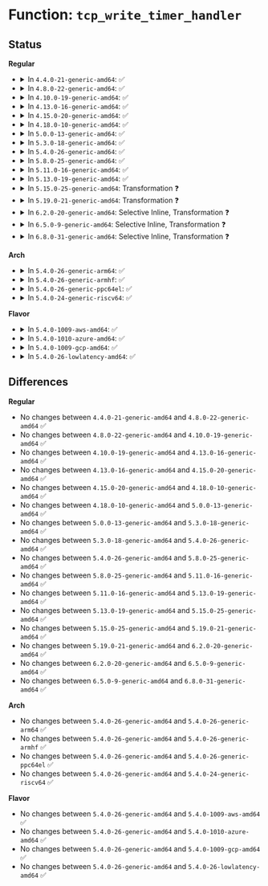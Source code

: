 # Function: <code>tcp_write_timer_handler</code>

## Status
<b>Regular</b>
<ul>
<li>
<details>
<summary>In <code>4.4.0-21-generic-amd64</code>: ✅</summary>

```c
void tcp_write_timer_handler(struct sock * sk)
```

```json
{
  "name": "tcp_write_timer_handler",
  "collision_type": "Unique Global",
  "inline_type": "No",
  "funcs": [
    {
      "addr": 18446744071586686544,
      "name": "tcp_write_timer_handler",
      "external": true,
      "loc": "net/ipv4/tcp_timer.c:502",
      "file": "net/ipv4/tcp_timer.c",
      "inline": "seen, unknown",
      "caller_inline": [],
      "caller_func": [
        "net/ipv4/tcp_output.c:tcp_release_cb",
        "net/ipv4/tcp_timer.c:tcp_write_timer"
      ]
    }
  ],
  "symbols": [
    {
      "addr": 18446744071586686544,
      "name": "tcp_write_timer_handler",
      "section": ".text",
      "bind": "STB_GLOBAL",
      "size": 502
    }
  ]
}
```
</details>
</li>
<li>
<details>
<summary>In <code>4.8.0-22-generic-amd64</code>: ✅</summary>

```c
void tcp_write_timer_handler(struct sock * sk)
```

```json
{
  "name": "tcp_write_timer_handler",
  "collision_type": "Unique Global",
  "inline_type": "No",
  "funcs": [
    {
      "addr": 18446744071587133776,
      "name": "tcp_write_timer_handler",
      "external": true,
      "loc": "net/ipv4/tcp_timer.c:546",
      "file": "net/ipv4/tcp_timer.c",
      "inline": "seen, unknown",
      "caller_inline": [],
      "caller_func": [
        "net/ipv4/tcp_output.c:tcp_release_cb",
        "net/ipv4/tcp_timer.c:tcp_write_timer"
      ]
    }
  ],
  "symbols": [
    {
      "addr": 18446744071587133776,
      "name": "tcp_write_timer_handler",
      "section": ".text",
      "bind": "STB_GLOBAL",
      "size": 469
    }
  ]
}
```
</details>
</li>
<li>
<details>
<summary>In <code>4.10.0-19-generic-amd64</code>: ✅</summary>

```c
void tcp_write_timer_handler(struct sock * sk)
```

```json
{
  "name": "tcp_write_timer_handler",
  "collision_type": "Unique Global",
  "inline_type": "No",
  "funcs": [
    {
      "addr": 18446744071587332352,
      "name": "tcp_write_timer_handler",
      "external": true,
      "loc": "net/ipv4/tcp_timer.c:551",
      "file": "net/ipv4/tcp_timer.c",
      "inline": "seen, unknown",
      "caller_inline": [],
      "caller_func": [
        "net/ipv4/tcp_output.c:tcp_release_cb",
        "net/ipv4/tcp_timer.c:tcp_write_timer"
      ]
    }
  ],
  "symbols": [
    {
      "addr": 18446744071587332352,
      "name": "tcp_write_timer_handler",
      "section": ".text",
      "bind": "STB_GLOBAL",
      "size": 494
    }
  ]
}
```
</details>
</li>
<li>
<details>
<summary>In <code>4.13.0-16-generic-amd64</code>: ✅</summary>

```c
void tcp_write_timer_handler(struct sock * sk)
```

```json
{
  "name": "tcp_write_timer_handler",
  "collision_type": "Unique Global",
  "inline_type": "No",
  "funcs": [
    {
      "addr": 18446744071587464624,
      "name": "tcp_write_timer_handler",
      "external": true,
      "loc": "net/ipv4/tcp_timer.c:547",
      "file": "net/ipv4/tcp_timer.c",
      "inline": "seen, unknown",
      "caller_inline": [],
      "caller_func": [
        "net/ipv4/tcp_output.c:tcp_release_cb",
        "net/ipv4/tcp_timer.c:tcp_write_timer"
      ]
    }
  ],
  "symbols": [
    {
      "addr": 18446744071587464624,
      "name": "tcp_write_timer_handler",
      "section": ".text",
      "bind": "STB_GLOBAL",
      "size": 565
    }
  ]
}
```
</details>
</li>
<li>
<details>
<summary>In <code>4.15.0-20-generic-amd64</code>: ✅</summary>

```c
void tcp_write_timer_handler(struct sock * sk)
```

```json
{
  "name": "tcp_write_timer_handler",
  "collision_type": "Unique Global",
  "inline_type": "No",
  "funcs": [
    {
      "addr": 18446744071587986656,
      "name": "tcp_write_timer_handler",
      "external": true,
      "loc": "net/ipv4/tcp_timer.c:555",
      "file": "net/ipv4/tcp_timer.c",
      "inline": "seen, unknown",
      "caller_inline": [],
      "caller_func": [
        "net/ipv4/tcp_output.c:tcp_release_cb",
        "net/ipv4/tcp_timer.c:tcp_write_timer"
      ]
    }
  ],
  "symbols": [
    {
      "addr": 18446744071587986656,
      "name": "tcp_write_timer_handler",
      "section": ".text",
      "bind": "STB_GLOBAL",
      "size": 577
    }
  ]
}
```
</details>
</li>
<li>
<details>
<summary>In <code>4.18.0-10-generic-amd64</code>: ✅</summary>

```c
void tcp_write_timer_handler(struct sock * sk)
```

```json
{
  "name": "tcp_write_timer_handler",
  "collision_type": "Unique Global",
  "inline_type": "No",
  "funcs": [
    {
      "addr": 18446744071588337312,
      "name": "tcp_write_timer_handler",
      "external": true,
      "loc": "net/ipv4/tcp_timer.c:547",
      "file": "net/ipv4/tcp_timer.c",
      "inline": "seen, unknown",
      "caller_inline": [],
      "caller_func": [
        "net/ipv4/tcp_output.c:tcp_release_cb",
        "net/ipv4/tcp_timer.c:tcp_write_timer"
      ]
    }
  ],
  "symbols": [
    {
      "addr": 18446744071588337312,
      "name": "tcp_write_timer_handler",
      "section": ".text",
      "bind": "STB_GLOBAL",
      "size": 552
    }
  ]
}
```
</details>
</li>
<li>
<details>
<summary>In <code>5.0.0-13-generic-amd64</code>: ✅</summary>

```c
void tcp_write_timer_handler(struct sock * sk)
```

```json
{
  "name": "tcp_write_timer_handler",
  "collision_type": "Unique Global",
  "inline_type": "No",
  "funcs": [
    {
      "addr": 18446744071588526784,
      "name": "tcp_write_timer_handler",
      "external": true,
      "loc": "net/ipv4/tcp_timer.c:574",
      "file": "net/ipv4/tcp_timer.c",
      "inline": "seen, unknown",
      "caller_inline": [],
      "caller_func": [
        "net/ipv4/tcp_output.c:tcp_release_cb",
        "net/ipv4/tcp_timer.c:tcp_write_timer"
      ]
    }
  ],
  "symbols": [
    {
      "addr": 18446744071588526784,
      "name": "tcp_write_timer_handler",
      "section": ".text",
      "bind": "STB_GLOBAL",
      "size": 493
    }
  ]
}
```
</details>
</li>
<li>
<details>
<summary>In <code>5.3.0-18-generic-amd64</code>: ✅</summary>

```c
void tcp_write_timer_handler(struct sock * sk)
```

```json
{
  "name": "tcp_write_timer_handler",
  "collision_type": "Unique Global",
  "inline_type": "No",
  "funcs": [
    {
      "addr": 18446744071588937392,
      "name": "tcp_write_timer_handler",
      "external": true,
      "loc": "net/ipv4/tcp_timer.c:566",
      "file": "net/ipv4/tcp_timer.c",
      "inline": "seen, unknown",
      "caller_inline": [],
      "caller_func": [
        "net/ipv4/tcp_output.c:tcp_release_cb",
        "net/ipv4/tcp_timer.c:tcp_write_timer"
      ]
    }
  ],
  "symbols": [
    {
      "addr": 18446744071588937392,
      "name": "tcp_write_timer_handler",
      "section": ".text",
      "bind": "STB_GLOBAL",
      "size": 545
    }
  ]
}
```
</details>
</li>
<li>
<details>
<summary>In <code>5.4.0-26-generic-amd64</code>: ✅</summary>

```c
void tcp_write_timer_handler(struct sock * sk)
```

```json
{
  "name": "tcp_write_timer_handler",
  "collision_type": "Unique Global",
  "inline_type": "No",
  "funcs": [
    {
      "addr": 18446744071589161584,
      "name": "tcp_write_timer_handler",
      "external": true,
      "loc": "net/ipv4/tcp_timer.c:573",
      "file": "net/ipv4/tcp_timer.c",
      "inline": "seen, unknown",
      "caller_inline": [],
      "caller_func": [
        "net/ipv4/tcp_output.c:tcp_release_cb",
        "net/ipv4/tcp_timer.c:tcp_write_timer"
      ]
    }
  ],
  "symbols": [
    {
      "addr": 18446744071589161584,
      "name": "tcp_write_timer_handler",
      "section": ".text",
      "bind": "STB_GLOBAL",
      "size": 545
    }
  ]
}
```
</details>
</li>
<li>
<details>
<summary>In <code>5.8.0-25-generic-amd64</code>: ✅</summary>

```c
void tcp_write_timer_handler(struct sock * sk)
```

```json
{
  "name": "tcp_write_timer_handler",
  "collision_type": "Unique Global",
  "inline_type": "No",
  "funcs": [
    {
      "addr": 18446744071590131072,
      "name": "tcp_write_timer_handler",
      "external": true,
      "loc": "net/ipv4/tcp_timer.c:585",
      "file": "net/ipv4/tcp_timer.c",
      "inline": "seen, unknown",
      "caller_inline": [],
      "caller_func": [
        "net/ipv4/tcp_output.c:tcp_release_cb",
        "net/ipv4/tcp_timer.c:tcp_write_timer"
      ]
    }
  ],
  "symbols": [
    {
      "addr": 18446744071590131072,
      "name": "tcp_write_timer_handler",
      "section": ".text",
      "bind": "STB_GLOBAL",
      "size": 597
    }
  ]
}
```
</details>
</li>
<li>
<details>
<summary>In <code>5.11.0-16-generic-amd64</code>: ✅</summary>

```c
void tcp_write_timer_handler(struct sock * sk)
```

```json
{
  "name": "tcp_write_timer_handler",
  "collision_type": "Unique Global",
  "inline_type": "No",
  "funcs": [
    {
      "addr": 18446744071590178800,
      "name": "tcp_write_timer_handler",
      "external": true,
      "loc": "net/ipv4/tcp_timer.c:596",
      "file": "net/ipv4/tcp_timer.c",
      "inline": "seen, unknown",
      "caller_inline": [],
      "caller_func": [
        "net/ipv4/tcp_output.c:tcp_release_cb",
        "net/ipv4/tcp_timer.c:tcp_write_timer"
      ]
    }
  ],
  "symbols": [
    {
      "addr": 18446744071590178800,
      "name": "tcp_write_timer_handler",
      "section": ".text",
      "bind": "STB_GLOBAL",
      "size": 640
    }
  ]
}
```
</details>
</li>
<li>
<details>
<summary>In <code>5.13.0-19-generic-amd64</code>: ✅</summary>

```c
void tcp_write_timer_handler(struct sock * sk)
```

```json
{
  "name": "tcp_write_timer_handler",
  "collision_type": "Unique Global",
  "inline_type": "No",
  "funcs": [
    {
      "addr": 18446744071590093104,
      "name": "tcp_write_timer_handler",
      "external": true,
      "loc": "net/ipv4/tcp_timer.c:596",
      "file": "net/ipv4/tcp_timer.c",
      "inline": "seen, unknown",
      "caller_inline": [],
      "caller_func": [
        "net/ipv4/tcp_output.c:tcp_release_cb",
        "net/ipv4/tcp_timer.c:tcp_write_timer"
      ]
    }
  ],
  "symbols": [
    {
      "addr": 18446744071590093104,
      "name": "tcp_write_timer_handler",
      "section": ".text",
      "bind": "STB_GLOBAL",
      "size": 642
    }
  ]
}
```
</details>
</li>
<li>
<details>
<summary>In <code>5.15.0-25-generic-amd64</code>: Transformation ❓</summary>

```c
void tcp_write_timer_handler(struct sock * sk)
```

```json
{
  "name": "tcp_write_timer_handler",
  "collision_type": "Unique Global",
  "inline_type": "No",
  "funcs": [
    {
      "addr": 0,
      "name": "tcp_write_timer_handler",
      "external": true,
      "loc": "net/ipv4/tcp_timer.c:596",
      "file": "net/ipv4/tcp_timer.c",
      "inline": "seen, unknown",
      "caller_inline": [],
      "caller_func": [
        "net/ipv4/tcp_output.c:tcp_release_cb",
        "net/ipv4/tcp_timer.c:tcp_write_timer"
      ]
    }
  ],
  "symbols": [
    {
      "addr": 18446744071592719891,
      "name": "tcp_write_timer_handler.cold",
      "section": ".text",
      "bind": "STB_LOCAL",
      "size": 25
    },
    {
      "addr": 18446744071590868320,
      "name": "tcp_write_timer_handler",
      "section": ".text",
      "bind": "STB_GLOBAL",
      "size": 231
    }
  ]
}
```
</details>
</li>
<li>
<details>
<summary>In <code>5.19.0-21-generic-amd64</code>: Transformation ❓</summary>

```c
void tcp_write_timer_handler(struct sock * sk)
```

```json
{
  "name": "tcp_write_timer_handler",
  "collision_type": "Unique Global",
  "inline_type": "No",
  "funcs": [
    {
      "addr": 0,
      "name": "tcp_write_timer_handler",
      "external": true,
      "loc": "net/ipv4/tcp_timer.c:600",
      "file": "net/ipv4/tcp_timer.c",
      "inline": "seen, unknown",
      "caller_inline": [],
      "caller_func": [
        "net/ipv4/tcp_output.c:tcp_release_cb",
        "net/ipv4/tcp_timer.c:tcp_write_timer"
      ]
    }
  ],
  "symbols": [
    {
      "addr": 18446744071594606285,
      "name": "tcp_write_timer_handler.cold",
      "section": ".text",
      "bind": "STB_LOCAL",
      "size": 63
    },
    {
      "addr": 18446744071592504928,
      "name": "tcp_write_timer_handler",
      "section": ".text",
      "bind": "STB_GLOBAL",
      "size": 738
    }
  ]
}
```
</details>
</li>
<li>
<details>
<summary>In <code>6.2.0-20-generic-amd64</code>: Selective Inline, Transformation ❓</summary>

```c
void tcp_write_timer_handler(struct sock * sk)
```

```json
{
  "name": "tcp_write_timer_handler",
  "collision_type": "Unique Global",
  "inline_type": "Selective",
  "funcs": [
    {
      "addr": 18446744071594361094,
      "name": "tcp_write_timer_handler",
      "external": true,
      "loc": "net/ipv4/tcp_timer.c:594",
      "file": "net/ipv4/tcp_timer.c",
      "inline": "not declared, inlined",
      "caller_inline": [],
      "caller_func": [
        "net/ipv4/tcp_output.c:tcp_release_cb",
        "net/ipv4/tcp_timer.c:tcp_write_timer"
      ]
    }
  ],
  "symbols": [
    {
      "addr": 18446744071596341557,
      "name": "tcp_write_timer_handler.cold",
      "section": ".text",
      "bind": "STB_LOCAL",
      "size": 26
    },
    {
      "addr": 18446744071594361040,
      "name": "tcp_write_timer_handler",
      "section": ".text",
      "bind": "STB_GLOBAL",
      "size": 223
    }
  ]
}
```
</details>
</li>
<li>
<details>
<summary>In <code>6.5.0-9-generic-amd64</code>: Selective Inline, Transformation ❓</summary>

```c
void tcp_write_timer_handler(struct sock * sk)
```

```json
{
  "name": "tcp_write_timer_handler",
  "collision_type": "Unique Global",
  "inline_type": "Selective",
  "funcs": [
    {
      "addr": 18446744071594749376,
      "name": "tcp_write_timer_handler",
      "external": true,
      "loc": "net/ipv4/tcp_timer.c:631",
      "file": "net/ipv4/tcp_timer.c",
      "inline": "not declared, inlined",
      "caller_inline": [],
      "caller_func": [
        "net/ipv4/tcp_output.c:tcp_release_cb",
        "net/ipv4/tcp_timer.c:tcp_write_timer"
      ]
    }
  ],
  "symbols": [
    {
      "addr": 18446744071596870834,
      "name": "tcp_write_timer_handler.cold",
      "section": ".text",
      "bind": "STB_LOCAL",
      "size": 25
    },
    {
      "addr": 18446744071594749328,
      "name": "tcp_write_timer_handler",
      "section": ".text",
      "bind": "STB_GLOBAL",
      "size": 211
    }
  ]
}
```
</details>
</li>
<li>
<details>
<summary>In <code>6.8.0-31-generic-amd64</code>: Selective Inline, Transformation ❓</summary>

```c
void tcp_write_timer_handler(struct sock * sk)
```

```json
{
  "name": "tcp_write_timer_handler",
  "collision_type": "Unique Global",
  "inline_type": "Selective",
  "funcs": [
    {
      "addr": 18446744071595555440,
      "name": "tcp_write_timer_handler",
      "external": true,
      "loc": "net/ipv4/tcp_timer.c:667",
      "file": "net/ipv4/tcp_timer.c",
      "inline": "not declared, inlined",
      "caller_inline": [],
      "caller_func": [
        "net/ipv4/tcp_output.c:tcp_release_cb",
        "net/ipv4/tcp_timer.c:tcp_write_timer"
      ]
    }
  ],
  "symbols": [
    {
      "addr": 18446744071597794438,
      "name": "tcp_write_timer_handler.cold",
      "section": ".text",
      "bind": "STB_LOCAL",
      "size": 25
    },
    {
      "addr": 18446744071595555392,
      "name": "tcp_write_timer_handler",
      "section": ".text",
      "bind": "STB_GLOBAL",
      "size": 211
    }
  ]
}
```
</details>
</li>
</ul>
<b>Arch</b>
<ul>
<li>
<details>
<summary>In <code>5.4.0-26-generic-arm64</code>: ✅</summary>

```c
void tcp_write_timer_handler(struct sock * sk)
```

```json
{
  "name": "tcp_write_timer_handler",
  "collision_type": "Unique Global",
  "inline_type": "No",
  "funcs": [
    {
      "addr": 18446603336502778128,
      "name": "tcp_write_timer_handler",
      "external": true,
      "loc": "net/ipv4/tcp_timer.c:573",
      "file": "net/ipv4/tcp_timer.c",
      "inline": "seen, unknown",
      "caller_inline": [],
      "caller_func": [
        "net/ipv4/tcp_output.c:tcp_release_cb",
        "net/ipv4/tcp_timer.c:tcp_write_timer"
      ]
    }
  ],
  "symbols": [
    {
      "addr": 18446603336502778128,
      "name": "tcp_write_timer_handler",
      "section": ".text",
      "bind": "STB_GLOBAL",
      "size": 476
    }
  ]
}
```
</details>
</li>
<li>
<details>
<summary>In <code>5.4.0-26-generic-armhf</code>: ✅</summary>

```c
void tcp_write_timer_handler(struct sock * sk)
```

```json
{
  "name": "tcp_write_timer_handler",
  "collision_type": "Unique Global",
  "inline_type": "No",
  "funcs": [
    {
      "addr": 3235482180,
      "name": "tcp_write_timer_handler",
      "external": true,
      "loc": "net/ipv4/tcp_timer.c:573",
      "file": "net/ipv4/tcp_timer.c",
      "inline": "seen, unknown",
      "caller_inline": [],
      "caller_func": [
        "net/ipv4/tcp_output.c:tcp_release_cb",
        "net/ipv4/tcp_timer.c:tcp_write_timer"
      ]
    }
  ],
  "symbols": [
    {
      "addr": 3235482180,
      "name": "tcp_write_timer_handler",
      "section": ".text",
      "bind": "STB_GLOBAL",
      "size": 572
    }
  ]
}
```
</details>
</li>
<li>
<details>
<summary>In <code>5.4.0-26-generic-ppc64el</code>: ✅</summary>

```c
void tcp_write_timer_handler(struct sock * sk)
```

```json
{
  "name": "tcp_write_timer_handler",
  "collision_type": "Unique Global",
  "inline_type": "No",
  "funcs": [
    {
      "addr": 13835058055296413104,
      "name": "tcp_write_timer_handler",
      "external": true,
      "loc": "net/ipv4/tcp_timer.c:573",
      "file": "net/ipv4/tcp_timer.c",
      "inline": "seen, unknown",
      "caller_inline": [],
      "caller_func": [
        "net/ipv4/tcp_output.c:tcp_release_cb",
        "net/ipv4/tcp_timer.c:tcp_write_timer"
      ]
    }
  ],
  "symbols": [
    {
      "addr": 13835058055296413104,
      "name": "tcp_write_timer_handler",
      "section": ".text",
      "bind": "STB_GLOBAL",
      "size": 696
    }
  ]
}
```
</details>
</li>
<li>
<details>
<summary>In <code>5.4.0-24-generic-riscv64</code>: ✅</summary>

```c
void tcp_write_timer_handler(struct sock * sk)
```

```json
{
  "name": "tcp_write_timer_handler",
  "collision_type": "Unique Global",
  "inline_type": "No",
  "funcs": [
    {
      "addr": 18446743936278898696,
      "name": "tcp_write_timer_handler",
      "external": true,
      "loc": "net/ipv4/tcp_timer.c:573",
      "file": "net/ipv4/tcp_timer.c",
      "inline": "seen, unknown",
      "caller_inline": [],
      "caller_func": [
        "net/ipv4/tcp_output.c:tcp_release_cb",
        "net/ipv4/tcp_timer.c:tcp_write_timer"
      ]
    }
  ],
  "symbols": [
    {
      "addr": 18446743936278898696,
      "name": "tcp_write_timer_handler",
      "section": ".text",
      "bind": "STB_GLOBAL",
      "size": 406
    }
  ]
}
```
</details>
</li>
</ul>
<b>Flavor</b>
<ul>
<li>
<details>
<summary>In <code>5.4.0-1009-aws-amd64</code>: ✅</summary>

```c
void tcp_write_timer_handler(struct sock * sk)
```

```json
{
  "name": "tcp_write_timer_handler",
  "collision_type": "Unique Global",
  "inline_type": "No",
  "funcs": [
    {
      "addr": 18446744071588767968,
      "name": "tcp_write_timer_handler",
      "external": true,
      "loc": "net/ipv4/tcp_timer.c:573",
      "file": "net/ipv4/tcp_timer.c",
      "inline": "seen, unknown",
      "caller_inline": [],
      "caller_func": [
        "net/ipv4/tcp_output.c:tcp_release_cb",
        "net/ipv4/tcp_timer.c:tcp_write_timer"
      ]
    }
  ],
  "symbols": [
    {
      "addr": 18446744071588767968,
      "name": "tcp_write_timer_handler",
      "section": ".text",
      "bind": "STB_GLOBAL",
      "size": 545
    }
  ]
}
```
</details>
</li>
<li>
<details>
<summary>In <code>5.4.0-1010-azure-amd64</code>: ✅</summary>

```c
void tcp_write_timer_handler(struct sock * sk)
```

```json
{
  "name": "tcp_write_timer_handler",
  "collision_type": "Unique Global",
  "inline_type": "No",
  "funcs": [
    {
      "addr": 18446744071588479904,
      "name": "tcp_write_timer_handler",
      "external": true,
      "loc": "net/ipv4/tcp_timer.c:573",
      "file": "net/ipv4/tcp_timer.c",
      "inline": "seen, unknown",
      "caller_inline": [],
      "caller_func": [
        "net/ipv4/tcp_output.c:tcp_release_cb",
        "net/ipv4/tcp_timer.c:tcp_write_timer"
      ]
    }
  ],
  "symbols": [
    {
      "addr": 18446744071588479904,
      "name": "tcp_write_timer_handler",
      "section": ".text",
      "bind": "STB_GLOBAL",
      "size": 545
    }
  ]
}
```
</details>
</li>
<li>
<details>
<summary>In <code>5.4.0-1009-gcp-amd64</code>: ✅</summary>

```c
void tcp_write_timer_handler(struct sock * sk)
```

```json
{
  "name": "tcp_write_timer_handler",
  "collision_type": "Unique Global",
  "inline_type": "No",
  "funcs": [
    {
      "addr": 18446744071589204144,
      "name": "tcp_write_timer_handler",
      "external": true,
      "loc": "net/ipv4/tcp_timer.c:573",
      "file": "net/ipv4/tcp_timer.c",
      "inline": "seen, unknown",
      "caller_inline": [],
      "caller_func": [
        "net/ipv4/tcp_output.c:tcp_release_cb",
        "net/ipv4/tcp_timer.c:tcp_write_timer"
      ]
    }
  ],
  "symbols": [
    {
      "addr": 18446744071589204144,
      "name": "tcp_write_timer_handler",
      "section": ".text",
      "bind": "STB_GLOBAL",
      "size": 545
    }
  ]
}
```
</details>
</li>
<li>
<details>
<summary>In <code>5.4.0-26-lowlatency-amd64</code>: ✅</summary>

```c
void tcp_write_timer_handler(struct sock * sk)
```

```json
{
  "name": "tcp_write_timer_handler",
  "collision_type": "Unique Global",
  "inline_type": "No",
  "funcs": [
    {
      "addr": 18446744071589244288,
      "name": "tcp_write_timer_handler",
      "external": true,
      "loc": "net/ipv4/tcp_timer.c:573",
      "file": "net/ipv4/tcp_timer.c",
      "inline": "seen, unknown",
      "caller_inline": [],
      "caller_func": [
        "net/ipv4/tcp_output.c:tcp_release_cb",
        "net/ipv4/tcp_timer.c:tcp_write_timer"
      ]
    }
  ],
  "symbols": [
    {
      "addr": 18446744071589244288,
      "name": "tcp_write_timer_handler",
      "section": ".text",
      "bind": "STB_GLOBAL",
      "size": 548
    }
  ]
}
```
</details>
</li>
</ul>

## Differences
<b>Regular</b>
<ul>
<li>
No changes between <code>4.4.0-21-generic-amd64</code> and <code>4.8.0-22-generic-amd64</code> ✅
</li>
<li>
No changes between <code>4.8.0-22-generic-amd64</code> and <code>4.10.0-19-generic-amd64</code> ✅
</li>
<li>
No changes between <code>4.10.0-19-generic-amd64</code> and <code>4.13.0-16-generic-amd64</code> ✅
</li>
<li>
No changes between <code>4.13.0-16-generic-amd64</code> and <code>4.15.0-20-generic-amd64</code> ✅
</li>
<li>
No changes between <code>4.15.0-20-generic-amd64</code> and <code>4.18.0-10-generic-amd64</code> ✅
</li>
<li>
No changes between <code>4.18.0-10-generic-amd64</code> and <code>5.0.0-13-generic-amd64</code> ✅
</li>
<li>
No changes between <code>5.0.0-13-generic-amd64</code> and <code>5.3.0-18-generic-amd64</code> ✅
</li>
<li>
No changes between <code>5.3.0-18-generic-amd64</code> and <code>5.4.0-26-generic-amd64</code> ✅
</li>
<li>
No changes between <code>5.4.0-26-generic-amd64</code> and <code>5.8.0-25-generic-amd64</code> ✅
</li>
<li>
No changes between <code>5.8.0-25-generic-amd64</code> and <code>5.11.0-16-generic-amd64</code> ✅
</li>
<li>
No changes between <code>5.11.0-16-generic-amd64</code> and <code>5.13.0-19-generic-amd64</code> ✅
</li>
<li>
No changes between <code>5.13.0-19-generic-amd64</code> and <code>5.15.0-25-generic-amd64</code> ✅
</li>
<li>
No changes between <code>5.15.0-25-generic-amd64</code> and <code>5.19.0-21-generic-amd64</code> ✅
</li>
<li>
No changes between <code>5.19.0-21-generic-amd64</code> and <code>6.2.0-20-generic-amd64</code> ✅
</li>
<li>
No changes between <code>6.2.0-20-generic-amd64</code> and <code>6.5.0-9-generic-amd64</code> ✅
</li>
<li>
No changes between <code>6.5.0-9-generic-amd64</code> and <code>6.8.0-31-generic-amd64</code> ✅
</li>
</ul>
<b>Arch</b>
<ul>
<li>
No changes between <code>5.4.0-26-generic-amd64</code> and <code>5.4.0-26-generic-arm64</code> ✅
</li>
<li>
No changes between <code>5.4.0-26-generic-amd64</code> and <code>5.4.0-26-generic-armhf</code> ✅
</li>
<li>
No changes between <code>5.4.0-26-generic-amd64</code> and <code>5.4.0-26-generic-ppc64el</code> ✅
</li>
<li>
No changes between <code>5.4.0-26-generic-amd64</code> and <code>5.4.0-24-generic-riscv64</code> ✅
</li>
</ul>
<b>Flavor</b>
<ul>
<li>
No changes between <code>5.4.0-26-generic-amd64</code> and <code>5.4.0-1009-aws-amd64</code> ✅
</li>
<li>
No changes between <code>5.4.0-26-generic-amd64</code> and <code>5.4.0-1010-azure-amd64</code> ✅
</li>
<li>
No changes between <code>5.4.0-26-generic-amd64</code> and <code>5.4.0-1009-gcp-amd64</code> ✅
</li>
<li>
No changes between <code>5.4.0-26-generic-amd64</code> and <code>5.4.0-26-lowlatency-amd64</code> ✅
</li>
</ul>
